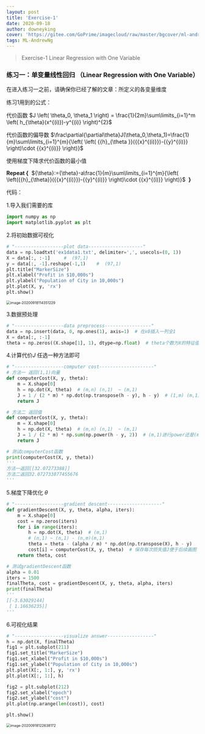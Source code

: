 ```yaml
---
layout: post
title: 'Exercise-1'
date: 2020-09-18
author: downeyking
cover: 'https://gitee.com/GoPrime/imagecloud/raw/master/bgcover/ml-andrewng.png'
tags: ML-AndrewNg
---
```


> Exercise-1 Linear Regression with One Variable



### 练习一：单变量线性回归 （Linear Regression with One Variable）

在进入练习一之前，请确保你已经了解的文章：所定义的各变量维度

练习1用到的公式：

代价函数    $J \left( \theta_0, \theta_1 \right) = \frac{1}{2m}\sum\limits_{i=1}^m \left( h_{\theta}(x^{(i)})-y^{(i)} \right)^{2}$

代价函数的偏导数    $\frac\partial{\partial\theta}J(\theta_0,\theta_1)=\frac{1}{m}\sum\limits_{i=1}^{m}{\left( \left( {{h}_{\theta }}({{x}^{(i)}})-{{y}^{(i)}} \right)\cdot {{x}^{(i)}} \right)}$

使用梯度下降求代价函数的最小值

**Repeat {**
​           	   ${\theta}:={\theta}-a\frac{1}{m}\sum\limits_{i=1}^{m}{\left( \left({{h}_{\theta}}({{x}^{(i)}})-{{y}^{(i)}} \right)\cdot {{x}^{(i)}} \right)}$
​               **}**

代码：

1.导入我们需要的库

```python
import numpy as np
import matplotlib.pyplot as plt
```

2.将初始数据可视化

```python
# "------------------plot data--------------------"
data = np.loadtxt('ex1data1.txt', delimiter=',', usecols=(0, 1))
X = data[:, :-1]     #  (97,1)
y = data[:, -1].reshape(-1,1)    #  (97,1)
plt.title("MarkerSize")
plt.xlabel("Profit in $10,000s")
plt.ylabel("Population of City in 10,000s")
plt.plot(X, y, 'rx')
plt.show()
```

<img src="https://gitee.com/GoPrime/imagecloud/raw/master/img/image-20200918114351229.png" alt="image-20200918114351229" style="zoom:65%;" />

3.数据预处理

```python
# "------------------data preprocess-----------------"
data = np.insert(data, 0, np.ones(1), axis=1)  # 在x0插入一列全1
X = data[:, :-1]
theta = np.zeros((X.shape[1], 1), dtype=np.float)  # theta个数为X的特征值个数 (2,1)
```

4.计算代价$J$  任选一种方法即可

```python
# "------------------computer cost--------------------"
# 方法一 返回(1,1)向量
def computerCost(X, y, theta):
    m = X.shape[0]
    h = np.dot(X, theta)  # (m,n) (n,1)  ~ (m,1)
    J = 1 / (2 * m) * np.dot(np.transpose(h - y), h - y)  # (1,m) (m,1) ~ (1,1)
    return J
```

```python
# 方法二 返回值
def computerCost(X, y, theta):
    m = X.shape[0]
    h = np.dot(X, theta)  # (m,n) (n,1)  ~ (m,1)
    J = 1 / (2 * m) * np.sum(np.power(h - y, 2))  # (m,1)进行power还是(m,1) sum对列向量求和返回值
    return J
```

```python
# 测试computerCost函数
print(computerCost(X, y, theta)) 
'''
方法一返回[[32.07273388]]
方法二返回32.072733877455676
'''
```

5.梯度下降优化 $\theta$

```python
# "------------------gradient descent--------------------"
def gradientDescent(X, y, theta, alpha, iters):
    m = X.shape[0]
    cost = np.zeros(iters)
    for i in range(iters):
        h = np.dot(X, theta)  # (m,1)
        # (n,1) ~ (n,1) - (n,m)(m,1)
        theta = theta - (alpha / m) * np.dot(np.transpose(X), h - y)
        cost[i] = computerCost(X, y, theta)  # 保存每次损失值J便于后续画图
    return theta, cost
```

```python
# 测试gradientDescent函数
alpha = 0.01
iters = 1500
finalTheta, cost = gradientDescent(X, y, theta, alpha, iters)
print(finalTheta)
'''
[[-3.63029144]
 [ 1.16636235]]
'''
```

6.可视化结果

```python
# "------------------visualize answer-----------------"
h = np.dot(X, finalTheta)
fig1 = plt.subplot(211)
fig1.set_title("MarkerSize")
fig1.set_xlabel("Profit in $10,000s")
fig1.set_ylabel("Population of City in 10,000s")
plt.plot(X[:, 1:], y, 'rx')
plt.plot(X[:, 1:], h)

fig2 = plt.subplot(212)
fig2.set_xlabel("epoch")
fig2.set_ylabel("cost")
plt.plot(np.arange(len(cost)), cost)

plt.show()
```

<img src="https://gitee.com/GoPrime/imagecloud/raw/master/img/image-20200918122638172.png" alt="image-20200918122638172" style="zoom:65%;" />